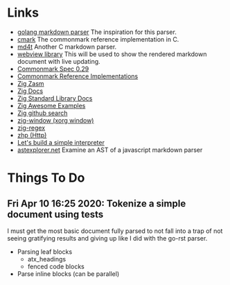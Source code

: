 # Links

* [golang markdown parser](https://gitlab.com/golang-commonmark/markdown/-/blob/master/markdown.go)
  The inspiration for this parser.
* [cmark](https://github.com/commonmark/cmark)
  The commonmark reference implementation in C.
* [md4t](https://github.com/mity/md4c)
  Another C markdown parser.
* [webview library](https://github.com/zserge/webview)
  This will be used to show the rendered markdown document with live updating.
* [Commonmark Spec 0.29](https://spec.commonmark.org/0.29/)
* [Commonmark Reference Implementations](https://github.com/commonmark/commonmark-spec/wiki/list-of-commonmark-implementations)
* [Zig Zasm](https://github.com/andrewrk/zasm/blob/master/src/main.zig)
* [Zig Docs](https://ziglang.org/documentation/master)
* [Zig Standard Library Docs](https://ziglang.org/documentation/master/std)
* [Zig Awesome Examples](https://github.com/nrdmn/awesome-zig)
* [Zig github search](https://github.com/search?q=json+getValue+language%3AZig+created%3A%3E2020-01-01&type=Code&ref=advsearch&l=&l=)
* [zig-window (xorg window)](https://github.com/andrewrk/zig-window)
* [zig-regex](https://github.com/tiehuis/zig-regex)
* [zhp (Http)](https://github.com/frmdstryr/zhp)
* [Let's build a simple interpreter](https://ruslanspivak.com/lsbasi-part1/)
* [astexplorer.net](https://astexplorer.net/)
  Examine an AST of a javascript markdown parser


# Things To Do

## Fri Apr 10 16:25 2020: Tokenize a simple document using tests

I must get the most basic document fully parsed to not fall into a trap of not seeing gratifying
results and giving up like I did with the go-rst parser.

* Parsing leaf blocks
  * atx_headings
  * fenced code blocks
* Parse inline blocks (can be parallel)
